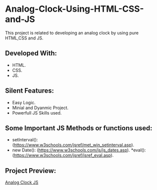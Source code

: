 # Analog-Clock-Using-HTML-CSS-and-JS

This project is related to developing an analog clock by using pure HTML,CSS  and JS.

## Developed With:

* HTML.
* CSS.
* JS.

## Silent Features:

* Easy Logic.
* Minial and Dyanmic Project.
* Powerfull JS Skills used.

## Some Important JS Methods or functions used:

* setInterval(): (https://www.w3schools.com/jsref/met_win_setinterval.asp).
* new Date(): (https://www.w3schools.com/js/js_dates.asp).
*eval():(https://www.w3schools.com/jsref/jsref_eval.asp).

## Project Preview:

[Analog Clock JS](https://alitahir4024.github.io/Analog-Clock-JS/)
